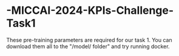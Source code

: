 # -MICCAI-2024-KPIs-Challenge-Task1
These pre-training parameters are required for our task 1. 
You can download them all to the "/model/ folder" and try running docker.

